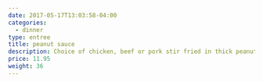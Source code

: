 ```yaml
---
date: 2017-05-17T13:03:58-04:00
categories:
  - dinner
type: entree
title: peanut sauce
description: Choice of chicken, beef or pork stir fried in thick peanut sauce.
price: 11.95
weight: 36
---
```

